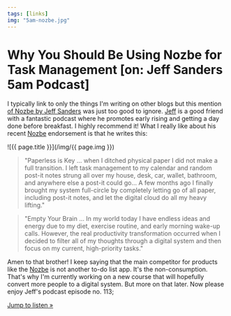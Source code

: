 ```yaml
---
tags: [links]
img: "5am-nozbe.jpg"
---
```


# Why You Should Be Using Nozbe for Task Management [on: Jeff Sanders 5am Podcast]

I typically link to only the things I'm writing on other blogs but this mention [of Nozbe by Jeff Sanders][s] was just too good to ignore. [Jeff][j] is a good friend with a fantastic podcast where he promotes early rising and getting a day done before breakfast. I highly recommend it! What I really like about his recent [Nozbe][n] endorsement is that he writes this:

<!--More-->

![{{ page.title }}](/img/{{ page.img }})

> "Paperless is Key ... when I ditched physical paper I did not make a full transition. I left task management to my calendar and random post-it notes strung all over my house, desk, car, wallet, bathroom, and anywhere else a post-it could go... A few months ago I finally brought my system full-circle by completely letting go of all paper, including post-it notes, and let the digital cloud do all my heavy lifting."

> "Empty Your Brain ... In my world today I have endless ideas and energy due to my diet, exercise routine, and early morning wake-up calls. However, the real productivity transformation occurred when I decided to filter all of my thoughts through a digital system and then focus on my current, high-priority tasks."

Amen to that brother! I keep saying that the main competitor for products like the [Nozbe][n] is not another to-do list app. It's the non-consumption. That's why I'm currently working on a new course that will hopefully convert more people to a digital system. But more on that later. Now please enjoy Jeff's podcast episode no. 113;

[Jump to listen »][s] 

[j]: /jeff-sanders
[s]: https://www.jeffsanders.com/113-why-you-should-be-using-nozbe-for-task-management-podcast/
[i]: http://iMagazine.pl
[b]: https://nozbe.com/blog/
[n]: https://michael.gratis/nozbe
[o]: https://michael.gratis/ipadonly/
[p]: http://productivemag.com/